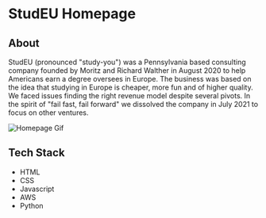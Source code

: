 # StudEU Homepage
## About
StudEU (pronounced "study-you") was a Pennsylvania based consulting company founded by Moritz and Richard Walther in August 2020 to help Americans earn a degree oversees in Europe. The business was based on the idea that studying in Europe is cheaper, more fun and of higher quality. We faced issues finding the right revenue model despite several pivots. In the spirit of "fail fast, fail forward" we dissolved the company in July 2021 to focus on other ventures. 

![ Homepage Gif](StudEU-Portfolio.gif)

## Tech Stack
* HTML
* CSS
* Javascript
* AWS
* Python
